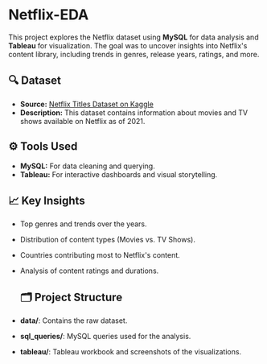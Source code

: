 # Netflix-EDA
This project explores the Netflix dataset using **MySQL** for data analysis and **Tableau** for visualization. The goal was to uncover insights into Netflix's content library, including trends in genres, release years, ratings, and more.

## 🔍 Dataset
- **Source:** [Netflix Titles Dataset on Kaggle](https://www.kaggle.com/datasets/shivamb/netflix-shows)
- **Description:** This dataset contains information about movies and TV shows available on Netflix as of 2021.

## ⚙️ Tools Used
- **MySQL:** For data cleaning and querying.
- **Tableau:** For interactive dashboards and visual storytelling.

## 📈 Key Insights
- Top genres and trends over the years.
- Distribution of content types (Movies vs. TV Shows).
- Countries contributing most to Netflix's content.
- Analysis of content ratings and durations.

  ## 🗂️ Project Structure
- **data/**: Contains the raw dataset.
- **sql_queries/**: MySQL queries used for the analysis.
- **tableau/**: Tableau workbook and screenshots of the visualizations.
